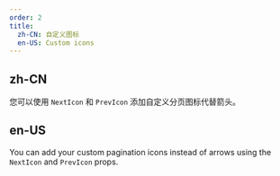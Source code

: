 ```yaml
---
order: 2
title:
  zh-CN: 自定义图标
  en-US: Custom icons
---
```


## zh-CN

您可以使用 `NextIcon` 和 `PrevIcon` 添加自定义分页图标代替箭头。

## en-US

You can add your custom pagination icons instead of arrows using the `NextIcon` and `PrevIcon` props.
